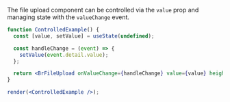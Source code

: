 The file upload component can be controlled via the `value` prop and managing state with the `valueChange` event.

```jsx live noInline
function ControlledExample() {
  const [value, setValue] = useState(undefined);

  const handleChange = (event) => {
    setValue(event.detail.value);
  };

  return <BrFileUpload onValueChange={handleChange} value={value} height="64px" width="320px" />;
}

render(<ControlledExample />);
```
